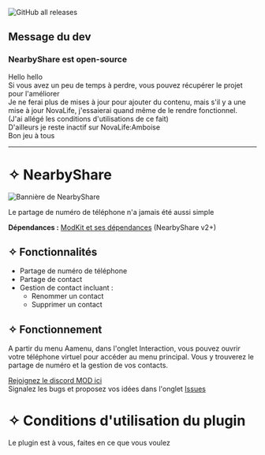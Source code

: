 ![GitHub all releases](https://img.shields.io/github/downloads/IceCubeFr/NearbyShare/total?style=plastic&label=Downloads&color=gold)
## Message du dev
### NearbyShare est open-source
Hello hello  
Si vous avez un peu de temps à perdre, vous pouvez récupérer le projet pour l'améliorer  
Je ne ferai plus de mises à jour pour ajouter du contenu, mais s'il y a une mise à jour NovaLife, j'essaierai quand même de le rendre fonctionnel.  
(J'ai allégé les conditions d'utilisations de ce fait)  
D'ailleurs je reste inactif sur NovaLife:Amboise  
Bon jeu à tous

----------------------------------------------------------------------------------------------------------------

# ✧ NearbyShare
![Bannière de NearbyShare](https://i.ibb.co/mFgYKgg/a-banner-with-the-text-nearbyshare-and-two-smartph-xo-HCZCZTUq-Dez0-KSc-AQSQ-Ws-MQ8-5-TRT-14-Sqc-Dc.jpg)

Le partage de numéro de téléphone n'a jamais été aussi simple

**Dépendances :** [ModKit et ses dépendances](https://github.com/Aarnow/NovaLife_ModKit-Releases/releases/latest) (NearbyShare v2+)

## ✧ Fonctionnalités
- Partage de numéro de téléphone
- Partage de contact
- Gestion de contact incluant :
  - Renommer un contact
  - Supprimer un contact

## ✧ Fonctionnement
A partir du menu Aamenu, dans l'onglet Interaction, vous pouvez ouvrir votre téléphone virtuel pour accéder au menu principal. Vous y trouverez le partage de numéro et la gestion de vos contacts.

[Rejoignez le discord MOD ici](https://discord.gg/8j2suEE9Mf)  
Signalez les bugs et proposez vos idées dans l'onglet [Issues](https://github.com/IceCubeFr/NearbyShare/issues)

# ✧ Conditions d'utilisation du plugin

Le plugin est à vous, faites en ce que vous voulez
